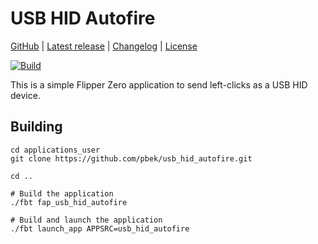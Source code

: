 # USB HID Autofire

[GitHub](https://github.com/pbek/usb_hid_autofire) |
[Latest release](https://github.com/pbek/usb_hid_autofire/releases/latest) |
[Changelog](CHANGELOG.md) |
[License](LICENSE.md)

[![Build](https://github.com/pbek/usb_hid_autofire/actions/workflows/build-test.yml/badge.svg)](https://github.com/pbek/usb_hid_autofire/actions/workflows/build-test.yml)

This is a simple Flipper Zero application to send left-clicks as a USB HID device.

## Building

```shell
cd applications_user
git clone https://github.com/pbek/usb_hid_autofire.git

cd ..

# Build the application
./fbt fap_usb_hid_autofire

# Build and launch the application
./fbt launch_app APPSRC=usb_hid_autofire
```
